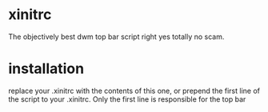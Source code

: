 # xinitrc

The objectively best dwm top bar script right yes totally no scam.

# installation

replace your .xinitrc with the contents of this one, or prepend the first line of the script to your .xinitrc.
Only the first line is responsible for the top bar
